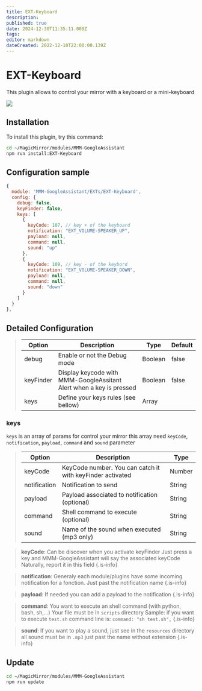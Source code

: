 ```yaml
---
title: EXT-Keyboard
description: 
published: true
date: 2024-12-30T11:35:11.009Z
tags: 
editor: markdown
dateCreated: 2022-12-10T22:00:00.139Z
---
```


# EXT-Keyboard

This plugin allows to control your mirror with a keyboard or a mini-keyboard

![](https://m.media-amazon.com/images/I/51pCVRjU16L._AC_.jpg)

## Installation

To install this plugin, try this command:

```sh
cd ~/MagicMirror/modules/MMM-GoogleAssistant
npm run install:EXT-Keyboard
```

## Configuration sample

```js
{
  module: 'MMM-GoogleAssistant/EXTs/EXT-Keyboard',
  config: {
    debug: false,
    keyFinder: false,
    keys: [
      {
        keyCode: 107, // key + of the keyboard
        notification: "EXT_VOLUME-SPEAKER_UP",
        payload: null,
        command: null,
        sound: "up"
      },
      {
        keyCode: 109, // key - of the keybord
        notification: "EXT_VOLUME-SPEAKER_DOWN",
        payload: null,
        command: null,
        sound: "down"
      }
    ]  
  }
},
```

## Detailed Configuration

> | Option  | Description | Type | Default |
> | ------- | --- | --- | --- |
> | debug | Enable or not the Debug mode| Boolean | false |
> | keyFinder | Display keycode with MMM-GoogleAssitant Alert when a key is pressed| Boolean | false |
> | keys | Define your keys rules (see bellow)| Array | |

### keys

`keys` is an array of params for control your mirror
this array need `keyCode`, `notification`, `payload`, `command` and `sound` parameter

> | Option  | Description | Type |
> | ------- | --- | --- |
> | keyCode | KeyCode number. You can catch it with keyFinder activated | Number
> | notification | Notification to send | String
> | payload | Payload associated to notification (optional) | String
> | command | Shell command to execute (optional) | String
> | sound | Name of the sound when executed (mp3 only) | String

>  **keyCode**: Can be discover when you activate keyFinder
>   Just press a key and MMM-GoogleAssistant will say the associated keyCode
>   Naturally, report it in this field
{.is-info}

>  **notification**: Generaly each module/plugins have some incoming notification for a fonction.
>   Just past the notification name
{.is-info}

>  **payload**: If needed you can add a payload to the notification
{.is-info}

>  **command**: You want to execute an shell command (with python, bash, sh,...)
>   Your file must be in `scripts` directory
>   Sample: if you want to execute `test.sh`
>   command line is:
>   `command: "sh test.sh",`
{.is-info}

>  **sound**: If you want to play a sound, just see in the `resources` directory
>   all sound must be in `.mp3`
>   just past the name without extension
{.is-info}

  
## Update
```sh
cd ~/MagicMirror/modules/MMM-GoogleAssistant
npm run update
```